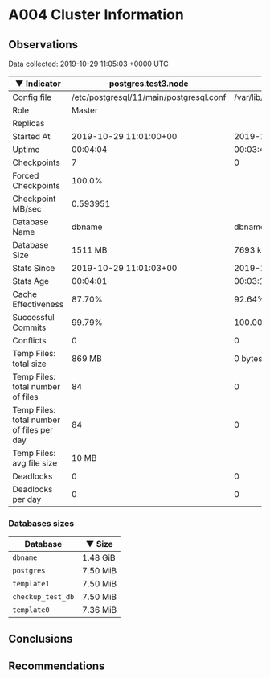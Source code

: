 # A004 Cluster Information #

## Observations ##
Data collected: 2019-10-29 11:05:03 +0000 UTC  

|&#9660;&nbsp;Indicator | postgres.test3.node | postgres.test1.node | postgres.test2.node |
|--------|-------|-------- |-------- |
|Config file |/etc/postgresql/11/main/postgresql.conf|/var/lib/postgresql/11/data1/postgresql.conf|/var/lib/postgresql/11/data2/postgresql.conf|
|Role |Master|<no value>|<no value>|
|Replicas ||<no value>|<no value>|
|Started At |2019-10-29&nbsp;11:01:00+00|2019-10-29 11:01:07+00|2019-10-29 11:01:11+00|
|Uptime |00:04:04|00:03:40|00:03:44|
|Checkpoints |7|0|0|
|Forced Checkpoints |100.0%|<no value>|<no value>|
|Checkpoint MB/sec |0.593951|<no value>|<no value>|
|Database Name |dbname|dbname|dbname|
|Database Size |1511&nbsp;MB|7693 kB|7701 kB|
|Stats Since |2019-10-29&nbsp;11:01:03+00|2019-10-29 11:01:30+00|2019-10-29 11:01:30+00|
|Stats Age |00:04:01|00:03:17|00:03:25|
|Cache Effectiveness |87.70%|92.64%|92.64%|
|Successful Commits |99.79%|100.00%|100.00%|
|Conflicts |0|0|0|
|Temp Files: total size |869&nbsp;MB|0 bytes|0 bytes|
|Temp Files: total number of files |84|0|0|
|Temp Files: total number of files per day |84|0|0|
|Temp Files: avg file size |10&nbsp;MB|<no value>|<no value>|
|Deadlocks |0|0|0|
|Deadlocks per day |0|0|0|


### Databases sizes ###

| Database | &#9660;&nbsp;Size |
|----------|--------|
| `dbname` | 1.48&nbsp;GiB |
| `postgres` | 7.50&nbsp;MiB |
| `template1` | 7.50&nbsp;MiB |
| `checkup_test_db` | 7.50&nbsp;MiB |
| `template0` | 7.36&nbsp;MiB |


## Conclusions ##


## Recommendations ##

